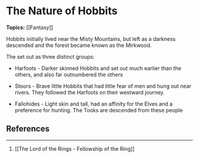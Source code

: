 # The Nature of Hobbits
**Topics:** [[Fantasy]]

Hobbits initially lived near the Misty Mountains, but left as a darkness descended and the forest became known as the Mirkwood.

The set out as three distinct groups:

- Harfoots - Darker skinned Hobbits and set out much earlier than the others, and also far outnumbered the others

- Stoors - Brave little Hobbits that had little fear of men and hung out near rivers. They followed the Harfoots on their westward journey.

- Fallohides - Light skin and tall, had an affinity for the Elves and a preference for hunting. The Tooks are descended from these people

## References
---
1. [[The Lord of the Rings - Fellowship of the Ring]]